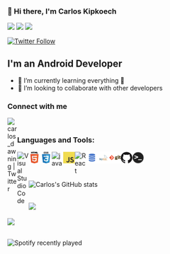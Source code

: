 ### 👋 Hi there, I'm Carlos Kipkoech
<p align="start">

  <img src="https://img.shields.io/badge/Focus-Android-yellowgreen" />
  <img src="https://img.shields.io/badge/Lives-Nairobi-yellowgreen" />
  <img src="https://img.shields.io/badge/Language-English%2C%20Swahili-yellowgreen" />

</p>

[![Twitter Follow](https://img.shields.io/twitter/follow/carlos_dawning?color=1DA1F2&logo=twitter&style=for-the-badge)](https://twitter.com/intent/follow?original_referer=https%3A%2F%2Fgithub.com%2Fcarlos_dawning&screen_name=carlos_dawning)

## I'm an Android Developer

- 🌱 I’m currently learning everything 🤣
- 👯 I’m looking to collaborate with other developers

### Connect with me

[<img align="left" alt="carlos_dawning | Twitter" width="22px" src="https://cdn.jsdelivr.net/npm/simple-icons@v3/icons/twitter.svg" />][twitter]
<br />

### Languages and Tools:

<img align="left" alt="Visual Studio Code" width="26px" src="https://p1.hiclipart.com/preview/736/783/702/macos-app-icons-android-studio-png-icon.jpg" />
<img align="left" alt="HTML5" width="26px" src="https://raw.githubusercontent.com/github/explore/80688e429a7d4ef2fca1e82350fe8e3517d3494d/topics/html/html.png" />
<img align="left" alt="CSS3" width="26px" src="https://raw.githubusercontent.com/github/explore/80688e429a7d4ef2fca1e82350fe8e3517d3494d/topics/css/css.png" />
<img align="left" alt="java" width="26px" src="https://p1.hiclipart.com/preview/211/874/382/ios-7-8-style-icons-for-java-java7vm-png-icon.jpg" />
<img align="left" alt="JavaScript" width="26px" src="https://raw.githubusercontent.com/github/explore/80688e429a7d4ef2fca1e82350fe8e3517d3494d/topics/javascript/javascript.png" />
<img align="left" alt="React" width="26px" src="https://upload.wikimedia.org/wikipedia/commons/thumb/7/74/Kotlin_Icon.png/1200px-Kotlin_Icon.png" />
<img align="left" alt="SQL" width="26px" src="https://raw.githubusercontent.com/github/explore/80688e429a7d4ef2fca1e82350fe8e3517d3494d/topics/sql/sql.png" />
<img align="left" alt="MySQL" width="26px" src="https://raw.githubusercontent.com/github/explore/80688e429a7d4ef2fca1e82350fe8e3517d3494d/topics/mysql/mysql.png" />
<img align="left" alt="Git" width="26px" src="https://raw.githubusercontent.com/github/explore/80688e429a7d4ef2fca1e82350fe8e3517d3494d/topics/git/git.png" />
<img align="left" alt="GitHub" width="26px" src="https://raw.githubusercontent.com/github/explore/78df643247d429f6cc873026c0622819ad797942/topics/github/github.png" />
<img align="left" alt="Terminal" width="26px" src="https://raw.githubusercontent.com/github/explore/80688e429a7d4ef2fca1e82350fe8e3517d3494d/topics/terminal/terminal.png" />

<br/>

<br/>
<br/>

![Carlos's GitHub stats](https://github-readme-stats.vercel.app/api?username=dwn7777&show_icons=true&theme=highcontrast)<a href="https://git.io/streak-stats">

<br/>
<a href="https://git.io/streak-stats">
  <img align="center" src="https://github-readme-streak-stats.herokuapp.com/?user=dwn7777&theme=highcontrast" />
</a>
<br/>
  <br/>
  <a href="https://github.com/dwn7777/github-readme-stats">
  <img align="center" src="https://github-readme-stats.vercel.app/api/top-langs/?username=dwn7777&theme=highcontrast&layout=compact" />
</a>
<br/>
  <br/>
  
  ![Spotify recently played](https://spotify-recently-played-readme.vercel.app/api?user=31t3yoq6ua4e6d2ftwafiie6zayq&count=1)

[twitter]: https://twitter.com/carlos_dawning
[youtube]: https://youtube.com/carlos_dawning
